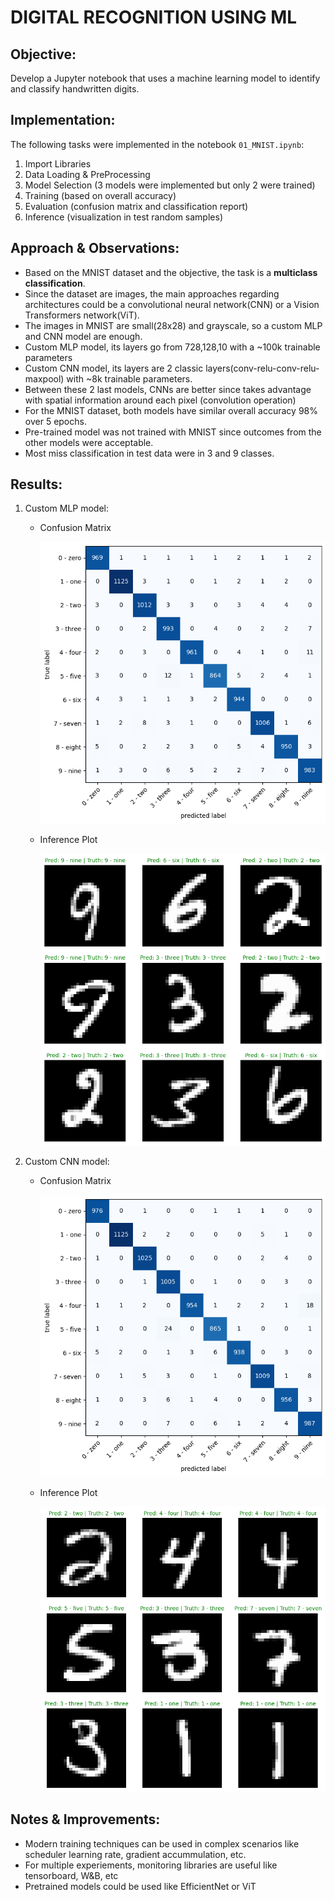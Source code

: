 
# DIGITAL RECOGNITION USING ML

## Objective:

Develop a Jupyter notebook that uses a machine learning model to identify and classify
handwritten digits.

## Implementation:

The following tasks were implemented in the notebook `01_MNIST.ipynb`:
1. Import Libraries
2. Data Loading & PreProcessing
3. Model Selection (3 models were implemented but only 2 were trained)
4. Training (based on overall accuracy)
5. Evaluation (confusion matrix and classification report)
6. Inference (visualization in test random samples)

## Approach & Observations:

* Based on the MNIST dataset and the objective, the task is a **multiclass classification**.
* Since the dataset are images, the main approaches regarding architectures could be a convolutional neural network(CNN) or a Vision Transformers network(ViT).
* The images in MNIST are small(28x28) and grayscale, so a custom MLP and CNN model are enough.
* Custom MLP model, its layers go from 728,128,10 with a ~100k trainable parameters
* Custom CNN model, its layers are 2 classic layers(conv-relu-conv-relu-maxpool) with ~8k trainable parameters.
* Between these 2 last models, CNNs are better since takes advantage with spatial information around each pixel (convolution operation)
* For the MNIST dataset, both models have similar overall accuracy 98% over 5 epochs.
* Pre-trained model was not trained with MNIST since outcomes from the other models were acceptable.
* Most miss classification in test data were in 3 and 9 classes.

## Results:

1. Custom MLP model:

    * Confusion Matrix

        ![](images/mlp_cm.png)

    * Inference Plot

        ![](images/mlp_results.png)

2. Custom CNN model:

    * Confusion Matrix

        ![](images/cnn_cm.png)

    * Inference Plot

        ![](images/cnn_results.png)


## Notes & Improvements:
* Modern training techniques can be used in complex scenarios like scheduler learning rate, gradient accummulation, etc.
* For multiple experiements, monitoring libraries are useful like tensorboard, W&B, etc
* Pretrained models could be used like EfficientNet or ViT